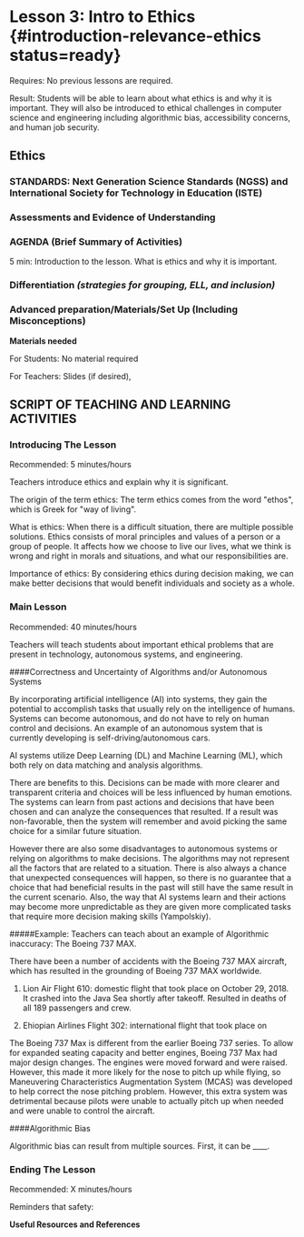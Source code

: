 # Lesson 3: Intro to Ethics {#introduction-relevance-ethics status=ready}

<div class='requirements' markdown='1'>

Requires: No previous lessons are required.

Result: Students will be able to learn about what ethics is and why it is important. They will also be introduced to ethical challenges in computer science and engineering including algorithmic bias, accessibility concerns, and human job security. 

</div>

## Ethics


### STANDARDS: Next Generation Science Standards (NGSS) and International Society for Technology in Education (ISTE)



### Assessments and Evidence of Understanding


### AGENDA (Brief Summary of Activities)
5 min: Introduction to the lesson. What is ethics and why it is important. 



### Differentiation _(strategies for grouping, ELL, and inclusion)_


### Advanced preparation/Materials/Set Up (Including Misconceptions)

**Materials needed**

For Students: No material required

For Teachers: Slides (if desired), 


## SCRIPT OF TEACHING AND LEARNING ACTIVITIES


### Introducing The Lesson

Recommended: 5 minutes/hours

Teachers introduce ethics and explain why it is significant. 


The origin of the term ethics: 
The term ethics comes from the word "ethos", which is Greek for "way of living". 


What is ethics: 
When there is a difficult situation, there are multiple possible solutions. Ethics consists of moral principles and values of a person or a group of people. It affects how we choose to live our lives, what we think is wrong and right in morals and situations, and what our responsibilities are.

Importance of ethics: 
By considering ethics during decision making, we can make better decisions that would benefit individuals and society as a whole.

### Main Lesson

Recommended: 40 minutes/hours

Teachers will teach students about important ethical problems that are present in technology, autonomous systems, and engineering.


####Correctness and Uncertainty of Algorithms and/or Autonomous Systems


By incorporating artificial intelligence (AI) into systems, they gain the potential to accomplish tasks that usually rely on the intelligence of humans. Systems can become autonomous, and do not have to rely on human control and decisions. An example of an autonomous system that is currently developing is self-driving/autonomous cars. 


AI systems utilize Deep Learning (DL) and Machine Learning (ML), which both rely on data matching and analysis algorithms. 


There are benefits to this. Decisions can be made with more clearer and transparent criteria and choices will be less influenced by human emotions. The systems can learn from past actions and decisions that have been chosen and can analyze the consequences that resulted. If a result was non-favorable, then the system will remember and avoid picking the same choice for a similar future situation.


However there are also some disadvantages to autonomous systems or relying on algorithms to make decisions. The algorithms may not represent all the factors that are related to a situation. There is also always a chance that unexpected consequences will happen, so there is no guarantee that a choice that had beneficial results in the past will still have the same result in the current scenario. Also, the way that AI systems learn and their actions may become more unpredictable as they are given more complicated tasks that require more decision making skills (Yampolskiy). 


#####Example: Teachers can teach about an example of Algorithmic inaccuracy: The Boeing 737 MAX.


There have been a number of accidents with the Boeing 737 MAX aircraft, which has resulted in the grounding of Boeing 737 MAX worldwide. 

1) Lion Air Flight 610: domestic flight that took place on October 29, 2018. It crashed into the Java Sea shortly after takeoff. Resulted in deaths of all 189 passengers and crew. 

2) Ehiopian Airlines Flight 302: international flight that took place on 

The Boeing 737 Max is different from the earlier Boeing 737 series. To allow for expanded seating capacity and better engines, Boeing 737 Max had major design changes. The engines were moved forward and were raised. However, this made it more likely for the nose to pitch up while flying, so Maneuvering Characteristics Augmentation System (MCAS) was developed to help correct the nose pitching problem. However, this extra system was detrimental because pilots were unable to actually pitch up when needed and were unable to control the aircraft.


####Algorithmic Bias

Algorithmic bias can result from multiple sources. 
First, it can be ____. 

### Ending The Lesson

Recommended: X minutes/hours

Reminders that safety: 

**Useful Resources and References**